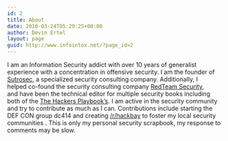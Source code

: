 ```yaml
---
id: 2
title: About
date: 2010-03-24T05:29:25+00:00
author: Devin Ertel
layout: page
guid: http://www.infointox.net/?page_id=2
---
```

I am an Information Security addict with over 10 years of generalist experience with a concentration in offensive security. I am the founder of <a href="http://www.sutrosec.com" target="_blank">Sutrosec</a>, a specialized security consulting company. Additionally, I helped co-found the security consulting company <a href="http://www.redteamsecure.com" target="_blank">RedTeam Security</a>, and have been the technical editor for multiple security books including both of the <a href="http://thehackerplaybook.com" target="_blank">The Hackers Playbook&#8217;s</a>. I am active in the security community and try to contribute as much as I can. Contributions include starting the DEF CON group dc414 and creating <a href="https://www.reddit.com/r/hackbay" target="_blank">/r/hackbay</a> to foster my local security communities . This is only my personal security scrapbook, my response to comments may be slow.

&nbsp;

&nbsp;